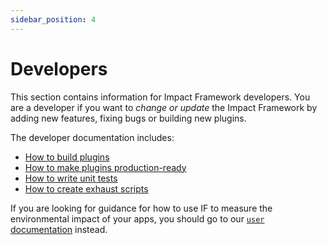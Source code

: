 ```yaml
---
sidebar_position: 4
---
```


# Developers

This section contains information for Impact Framework developers. You are a developer if you want to _change or update_ the Impact Framework by adding new features, fixing bugs or building new plugins.

The developer documentation includes:

- [How to build plugins](./how-to-build-plugins.md)
- [How to make plugins production-ready](./how-to-refine-plugins.md)
- [How to write unit tests](./how-to-write-unit-tests.md)
- [How to create exhaust scripts](./how-to-create-exhaust-script.md)

If you are looking for guidance for how to use IF to measure the environmental impact of your apps, you should go to our [`user` documentation](../users/) instead.
